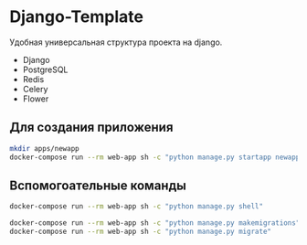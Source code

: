# Django-Template
Удобная универсальная структура проекта на django.
- Django
- PostgreSQL
- Redis
- Celery
- Flower
## Для создания приложения
```sh
mkdir apps/newapp
docker-compose run --rm web-app sh -c "python manage.py startapp newapp apps/newapp"
```
## Вспомогоательные команды
```sh
docker-compose run --rm web-app sh -c "python manage.py shell"
```
```sh
docker-compose run --rm web-app sh -c "python manage.py makemigrations"
docker-compose run --rm web-app sh -c "python manage.py migrate"
```
